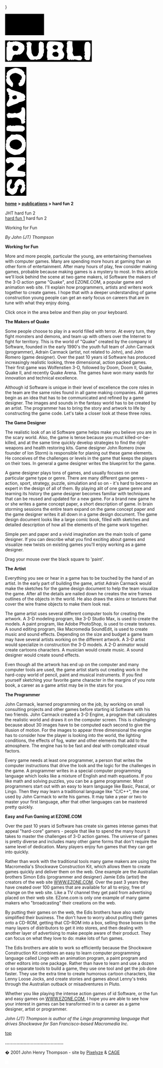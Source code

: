 }  

  

![](images/johnhenry1.gif)

![](images/tin_publi.gif)

![](images/tin_cations.gif)

**[home](index.md) > [publications](publications.md) > hard fun 2**

JHT hard fun 2  
[hard fun 1](hardfun1.md) hard fun 2

  
Working for Fun

_By John (JT) Thompson_

**Working for Fun**

More and more people, particular the young, are entertaining themselves with computer games. Many are spending more hours at gaming than an other form of entertainment. After many hours of play, few consider making games, probable because making games is a mystery to most. In this article we'll look behind the scene at two game makers, id Software the makers of the 3-D action game "Quake", and EZONE.COM, a popular game and animation web site. I'll explain how programmers, artists and writers work together to create games. I hope that with a deeper understanding of game construction young people can get an early focus on careers that are in tune with what they enjoy doing.

Click once in the area below and then play on your keyboard.  
  

**The Makers of Quake**

Some people choose to play in a world filled with terror. At every turn, they fight monsters and demons, and team up with others over the Internet to fight for territory. This is the world of "Quake" created by the company id Software, founded in the early 1990's the youth full team of John Carmack (programmer), Adrain Carmack (artist, not related to John), and John Romero (game designer). Over the past 10 years id Software has produced increasingly realistic looking, three dimensional, action packed games. Their first game was Wolfenstien 3-D, followed by Doom, Doom II, Quake, Quake II, and recently Quake Arena. The games have won many wards for innovation and technical excellence.

Although id Software is unique in their level of excellence the core roles in the team are the same roles found in all game making companies. All games begin as an idea that has to be communicated and refined by a game designer. The images and sounds in the fantasy world has to be created by an artist. The programmer has to bring the story and artwork to life by constructing the game code. Let's take a closer look at these three roles.

**The Game Designer**

The realistic look of an id Software game helps make you believe you are in the scary world. Also, the game is tense because you must killed-or-be-killed, and at the same time quickly develop strategies to find the right weapons and health restoring kits. Game designer John Romero (now founder of Ion Storm) is responsible for planing out these game elements. He conceives of the challenges or levels in the game that keeps the players on their toes. In general a game designer writes the blueprint for the game.

A game designer plays tons of games, and usually focuses on one particular game type or genre. There are many different game genres - action, sport, strategy, puzzle, simulation and so on - it's hard to become an expert in the design of all of them. By playing alit of one game genre and learning its history the game designer becomes familiar with techniques that can be reused and updated for a new game. For a brand new game he or she writes a game concept paper, a short description of game. In brain storming sessions the entire team expand on the game concept paper and the game designer writes it all down in a game design document. The game design document looks like a large comic book, filled with sketches and detailed description of how all the elements of the game work together.

Simple pen and paper and a vivid imagination are the main tools of game designer. If you can describe what you find exciting about games and visualize new twists on existing games you'll enjoy working as a game designer.

Drag your mouse over the black square to 'paint'.  

**The Artist**

Everything you see or hear in a game has to be touched by the hand of an artist. In the early part of building the game, artist Adrain Carmack would make the sketches for the game design document to help the team visualize the game. After all the details are nailed down he creates the wire frames outlines of the objects in the world. He also draws the skins or textures that cover the wire frame objects to make them look real.

The game artist uses several different computer tools for creating the artwork. A 3-D modeling program, like 3-D Studio Max, is used to create the models. A paint program, like Adobe PhotoShop, is used to create textures. A sound editing program, like Macromedia SoundEdit, is used to create music and sound effects. Depending on the size and budget a game team may have several artists working on the different artwork. A 3-D artist would specialize in construction the 3-D models. A 2-D animator would create cartoons characters. A musician would create music. A sound designer would create sound effects.

Even though all the artwork has end up on the computer and many computer tools are used, the game artist starts out creating work in the hard-copy world of pencil, paint and musical instruments. If you find yourself sketching your favorite game character in the margins of you note book, a career as a game artist may be in the stars for you.

**The Programmer**

John Carmack, learned programming on the job, by working on small consulting projects and other games before starting id Software with his two friends. John Carmack created a 3-D Engine, a program that calculates the realistic world and draws it on the computer screen. This is challenging because about 30 images have to be computed each second to give the illusion of motion. For the images to appear three dimensional the engine has to consider how the player is looking into the world, the lighting conditions, the effects of fog, water and other elements that add to the atmosphere. The engine has to be fast and deal with complicated visual factors.

Every game needs at least one programmer, a person that writes the computer instructions that drive the look and the logic for the challenges in the game. A programmer writes in a special computer programming language which looks like a mixture of English and math equations. If you like math and solving puzzles, you can be a game programmer. Most programmers start out with an easy to learn language like Basic, Pascal, or Lingo. Then they may learn a traditional language like "C/C++", the one used by John Carmack to write his games. It may take a year or two to master your first language, after that other languages can be mastered pretty quickly.

**Easy and Fun Gaming at EZONE.COM**

Over the past 10 years id Software has create six games intense games that appeal "hard-core" gamers - people that like to spend the many hours it takes to master the challenges of 3-D action games. The universe of games is pretty diverse and includes many other game forms that don't require the same level of dedication. Many players enjoy fun games that they can get into quickly.

Rather than work with the traditional tools many game makers are using the Macromedia's Shockwave Construction Kit, which allows them to create games quickly and deliver them on the web. One example are the Australian brothers Simon Edis (programmer and designer) Jamie Edis (artist) the creators of the web site [WWW.EZONE.COM](http://WWW.EZONE.COM/). Over the past 3 years they have created over 100 games that are available for all to enjoy, free of change on the web site. Like a TV channel they get paid from advertising placed on their web site. EZone.com is only one example of many game makers who "broadcasting" their creations on the web.

By putting their games on the web, the Edis brothers have also vastly simplified their business. The don't have to worry about putting their games onto a CD-ROM, getting that CD-ROM into a box, selling those boxes to the many layers of distributors to get it into stores, and then dealing with another layer of advertising to make people aware of their product. They can focus on what they love to do: make lots of fun games.

The Edis brothers are able to work so efficiently because the Shockwave Construction Kit combines an easy to learn computer programming language called Lingo with an animation program, a paint program and other editors into one package. Rather than have to learn and use a dozen or so separate tools to build a game, they use one tool and get the job done faster. They use the extra time to create humorous cartoon characters, like Lenny Loose Jocks, and create stories and games about Lenny's treks through the Australian outback or misadventures in Pluto.

Whether you like playing the intense action games of id Software, or the fun and easy games on [WWW.EZONE.COM](http://WWW.EZONE.COM/), I hope you are able to see how your interest in games can be transformed in to a career as a game designer, artist or programmer.

_John (JT) Thompson is author of the Lingo programming language that drives Shockwave for San Francisco-based Macromedia Inc._

[top](#topofpage)

**.........................................**

� 2001 John Henry Thompson - site by [Pixelyze](http://www.pixelyze.com/) & [CAGE](http://www.cage.nl/)

![](images/spacer.gif)